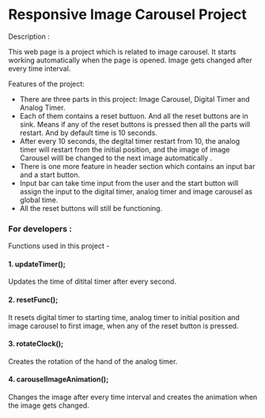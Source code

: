 
# Responsive Image Carousel Project

Description :

This web page is a project which is related to image carousel. It starts working automatically when the page is opened. Image gets changed after every time interval.

Features of the project:

- There are three parts in this project: Image Carousel, Digital Timer and Analog Timer.
- Each of them contains a reset buttuon. And all the reset buttons are in sink. Means if any of the reset buttons is pressed then all the parts will restart. And by default time is 10 seconds.
- After every 10 seconds, the degital timer restart from 10, the analog timer will restart from the initial position, and the image of image Carousel willl be changed to the next image automatically . 
- There is one more feature in header section which contains an input bar and a start button.
- Input bar can take time input from the user and the start button will assign the input to the digital timer, analog timer and image carousel as global time.
- All the reset buttons will still be functioning.

### For developers : 

Functions used in this project -

#### 1. updateTimer();

  Updates the time of ditital timer after every second.

#### 2. resetFunc();

  It resets digital timer to starting time, analog timer to initial position and image carousel to first image, when any of the reset button is pressed.

#### 3. rotateClock();

  Creates the rotation of the hand of the analog timer.

#### 4. carouselImageAnimation();

  Changes the image after every time interval and creates the animation when the image gets changed.
